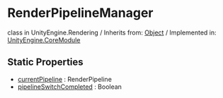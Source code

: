 # RenderPipelineManager
class in UnityEngine.Rendering
 / Inherits from: <a href="https://docs.unity3d.com/6000.0/Documentation/ScriptReference/Object.html">Object</a> / Implemented in: <a href="https://docs.unity3d.com/6000.0/Documentation/ScriptReference/UnityEngine.CoreModule.html">UnityEngine.CoreModule</a>

## Static Properties
- <a href="https://docs.unity3d.com/6000.0/Documentation/ScriptReference/RenderPipelineManager-currentPipeline.html">currentPipeline</a> : RenderPipeline
- <a href="https://docs.unity3d.com/6000.0/Documentation/ScriptReference/RenderPipelineManager-pipelineSwitchCompleted.html">pipelineSwitchCompleted</a> : Boolean
